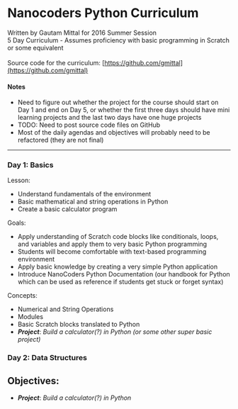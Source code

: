 # Nanocoders Python Curriculum
Written by Gautam Mittal for 2016 Summer Session<br />
5 Day Curriculum -
Assumes proficiency with basic programming in Scratch or some equivalent<br /><br />
Source code for the curriculum: [https://github.com/gmittal](https://github.com/gmittal)

#### Notes
- Need to figure out whether the project for the course should start on Day 1 and end on Day 5, or whether the first three days should have mini learning projects and the last two days have one huge projects
- TODO: Need to post source code files on GitHub
- Most of the daily agendas and objectives will probably need to be refactored (they are not final)

----

### Day 1: Basics
Lesson:
- Understand fundamentals of the environment
- Basic mathematical and string operations in Python
- Create a basic calculator program

Goals:
- Apply understanding of Scratch code blocks like conditionals, loops, and variables and apply them to very basic Python programming
- Students will become comfortable with text-based programming environment
- Apply basic knowledge by creating a very simple Python application
- Introduce NanoCoders Python Documentation (our handbook for Python which can be used as reference if students get stuck or forget syntax)


Concepts:
- Numerical and String Operations
- Modules
- Basic Scratch blocks translated to Python
- ***Project***: *Build a calculator(?) in Python (or some other super basic project)*

### Day 2: Data Structures
Objectives:
-
- ***Project***: *Build a calculator(?) in Python*
